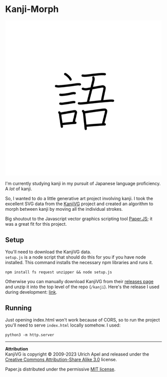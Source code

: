 # Kanji-Morph
![](./records/12.gif)

I'm currently studying kanji in my pursuit of Japanese language proficiency. A _lot_ of kanji.  

So, I wanted to do a little generative art project involving kanji.
I took the excellent SVG data from the [KanjiVG](http://kanjivg.tagaini.net/) project and created an algorithm to morph between kanji by moving all the individual strokes.  


Big shoutout to the Javascript vector graphics scripting tool [Paper.JS](http://paperjs.org/); it was a great fit for this project.

## Setup

You'll need to download the KanjiVG data.  
`setup.js` is a node script that should do this for you if you have node installed. This command installs the necessary npm libraries and runs it.
```
npm install fs request unzipper && node setup.js
```
Otherwise you can manually download KanjiVG from their [releases page](https://github.com/KanjiVG/kanjivg/releases) and unzip it into the top level of the repo (`/kanji`). Here's the release I used during development: [link](https://github.com/KanjiVG/kanjivg/releases/download/r20230110/kanjivg-20230110-all.zip).

## Running
Just opening index.html won't work because of CORS, so to run the project you'll need to serve `index.html` locally somehow.
I used:
```
python3 -m http.server
```

---
**Attribution**  
KanjiVG is copyright © 2009-2023 Ulrich Apel and released under the [Creative Commons Attribution-Share Alike 3.0](http://creativecommons.org/licenses/by-sa/3.0/) license.

Paper.js distributed under the permissive [MIT license](http://paperjs.org/license/).